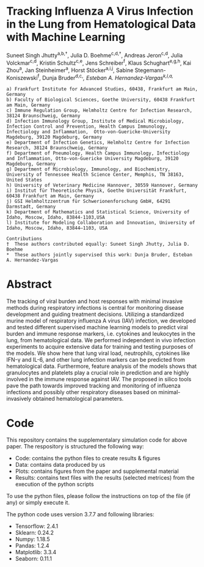 # Tracking Influenza A Virus Infection in the Lung from Hematological Data with Machine Learning
Suneet Singh Jhutty<sup>a,b,†</sup>, Julia D. Boehme<sup>c,d,†</sup>, Andreas Jeron<sup>c,d</sup>, Julia Volckmar<sup>c,d</sup>, Kristin Schultz<sup>c,e</sup>, Jens Schreiber<sup>f</sup>, Klaus Schughart<sup>e,g,h</sup>, Kai Zhou<sup>a</sup>, Jan Steinheimer<sup>a</sup>, Horst Stöcker<sup>a,i,j</sup>, Sabine Stegemann-Koniszewski<sup>f</sup>, Dunja Bruder<sup>d,c,*</sup>, Esteban A. Hernandez-Vargas<sup>k,l,a,*</sup>
  
    a) Frankfurt Institute for Advanced Studies, 60438, Frankfurt am Main, Germany
    b) Faculty of Biological Sciences, Goethe University, 60438 Frankfurt am Main, Germany
    c) Immune Regulation Group, Helmholtz Centre for Infection Research, 38124 Braunschweig, Germany
    d) Infection Immunology Group, Institute of Medical Microbiology, Infection Control and Prevention, Health Campus Immunology, Infectiology and Inflammation,  Otto-von-Guericke-University Magdeburg, 39120 Magdeburg, Germany
    e) Department of Infection Genetics, Helmholtz Centre for Infection Research, 38124 Braunschweig, Germany
    f) Department of Pneumology, Health Campus Immunology, Infectiology and Inflammation, Otto-von-Guericke University Magdeburg, 39120 Magdeburg, Germany
    g) Department of Microbiology, Immunology, and Biochemistry, University of Tennessee Health Science Center, Memphis, TN 38163, United States
    h) University of Veterinary Medicine Hannover, 30559 Hannover, Germany
    i) Institut für Theoretische Physik, Goethe Universität Frankfurt, 60438 Frankfurt am Main, Germany
    j) GSI Helmholtzzentrum für Schwerionenforschung GmbH, 64291 Darmstadt, Germany
    k) Department of Mathematics and Statistical Science, University of Idaho, Moscow, Idaho, 83844-1103,USA
    l) Institute for Modeling Collaboration and Innovation, University of Idaho, Moscow, Idaho, 83844–1103, USA

    Contributions
    †  These authors contributed equally: Suneet Singh Jhutty, Julia D. Boehme
    *  These authors jointly supervised this work: Dunja Bruder, Esteban A. Hernandez-Vargas

# Abstract
The tracking of viral burden and host responses with minimal invasive methods during respiratory infections is central for monitoring disease development and guiding treatment decisions. Utilizing a standardized murine model of respiratory influenza A virus (IAV) infection, we developed and tested different supervised machine learning models to predict viral burden and immune response markers, i.e. cytokines and leukocytes in the lung, from hematological data. We performed independent in vivo infection experiments to acquire extensive data for training and testing purposes of the models. We show here that lung viral load, neutrophils, cytokines like IFN-γ and IL-6, and other lung infection markers can be predicted from hematological data. Furthermore, feature analysis of the models shows that granulocytes and platelets play a crucial role in prediction and are highly involved in the immune response against IAV. The proposed in silico tools pave the path towards improved tracking and monitoring of influenza infections and possibly other respiratory diseases based on minimal-invasively obtained hematological parameters.

# Code
This repository contains the supplementalary simulation code for above paper.
The respository is structured the following way:
- Code: contains the python files to create results & figures
- Data: contains data produced by us
- Plots: contains figures from the paper and supplemental material
- Results: contains text files with the results (selected metrices) from the execution of the python scripts 

To use the python files, please follow the instructions on top of the file (if any) or simply execute it.

The python code uses version 3.7.7 and following libraries:
- Tensorflow: 2.4.1
- Sklearn:    0.24.2
- Numpy:      1.18.5
- Pandas:     1.2.4
- Matplotlib: 3.3.4
- Seaborn:    0.11.1
